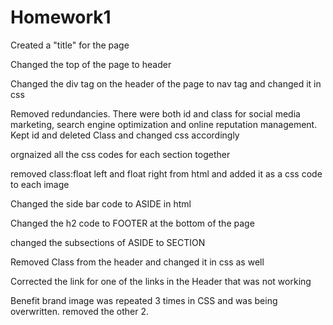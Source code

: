 # Homework1

Created a "title" for the page

Changed the top of the page to header

Changed the div tag on the header of the page to nav tag and changed it in css 

Removed redundancies. There were both id and class for social media marketing, search engine optimization and online reputation management. Kept id and deleted Class and changed css accordingly

orgnaized all the css codes for each section together

removed class:float left and float right from html and added it as a css code to each image

Changed the side bar code to ASIDE in html

Changed the h2 code to FOOTER at the bottom of the page

changed the subsections of ASIDE to SECTION

Removed Class from the header and changed it in css as well

Corrected the link for one of the links in the Header that was not working

Benefit brand image was repeated 3 times in CSS and was being overwritten. removed the other 2. 